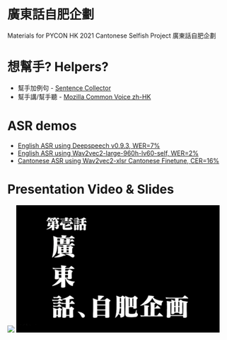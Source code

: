 # 廣東話自肥企劃
Materials for PYCON HK 2021 Cantonese Selfish Project 廣東話自肥企劃

# 想幫手? Helpers?
* 幫手加例句 - [Sentence Collector](https://commonvoice.mozilla.org/sentence-collector/#/)
* 幫手講/幫手聽 - [Mozilla Common Voice zh-HK](https://commonvoice.mozilla.org/zh-HK)

# ASR demos
* [English ASR using Deepspeech v0.9.3, WER=7%](https://youtu.be/-OL-IIaRhA8)
* [English ASR using Wav2vec2-large-960h-lv60-self, WER=2%](https://youtu.be/lpk4JKY2Mbo)
* [Cantonese ASR using Wav2vec2-xlsr Cantonese Finetune, CER=16%](https://youtu.be/k_9RQ-ilGEc)

# Presentation Video & Slides
[<img width="380" src="https://img.youtube.com/vi/S23Q_mqTeJQ/0.jpg">](https://www.youtube.com/watch?v=S23Q_mqTeJQ)
[<img width="460" src="banner.png">](Presentation_at_PyConHK_2021.pdf)
